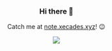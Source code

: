 <h3 align="center">Hi there 👋</h3>

<p align="center">Catch me at <a href="https://note.xecades.xyz/">note.xecades.xyz</a>! 😉</p>

<p align="center">
  <picture>
    <source
      srcset="https://github-readme-stats.vercel.app/api/top-langs/?username=Xecades&hide=html&theme=dark"
      media="(prefers-color-scheme: dark)"
    />
    <source
      srcset="https://github-readme-stats.vercel.app/api/top-langs/?username=Xecades&hide=html"
      media="(prefers-color-scheme: light), (prefers-color-scheme: no-preference)"
    />
    <img src="https://github-readme-stats.vercel.app/api/top-langs/?username=Xecades&hide=html" />
  </picture>
</p>
